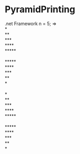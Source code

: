 # PyramidPrinting
.net Framework
n = 5; =>
<br>
\* <br>
** <br>
*** <br>
**** <br>
***** <br>
<br>
***** <br>
**** <br> 
*** <br>
** <br>
\* <br>
<br>
   \* <br>
   ** <br>
  *** <br>
 **** <br>
***** <br>
<br>
***** <br>
 **** <br>
  *** <br>
   ** <br>
    \* <br>
